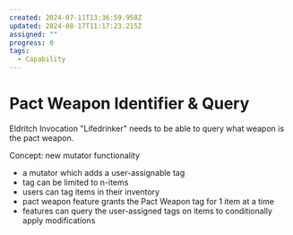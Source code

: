 ```yaml
---
created: 2024-07-11T13:36:59.958Z
updated: 2024-08-17T11:17:23.215Z
assigned: ""
progress: 0
tags:
  - Capability
---
```


# Pact Weapon Identifier & Query

Eldritch Invocation "Lifedrinker" needs to be able to query what weapon is the pact weapon.

Concept: new mutator functionality

- a mutator which adds a user-assignable tag
- tag can be limited to n-items
- users can tag items in their inventory
- pact weapon feature grants the Pact Weapon tag for 1 item at a time
- features can query the user-assigned tags on items to conditionally apply modifications
